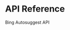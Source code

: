 <!-- 
NavPath: Bing Autosuggest API
LinkLabel: API Reference
Weight: 10
ExternalLink: https://dev.cognitive.microsoft.com/docs/services/56c7694ecf5ff801a090fbd1/operations/56c769a2cf5ff801a090fbd2
-->

# API Reference
Bing Autosuggest API
